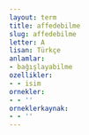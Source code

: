 ```yaml
---
layout: term
title: affedebilme
slug: affedebilme
letter: A
lisan: Türkçe
anlamlar:
- bağışlayabilme
ozellikler:
- - isim
ornekler:
- - ''
orneklerkaynak:
- - ''
---
```

